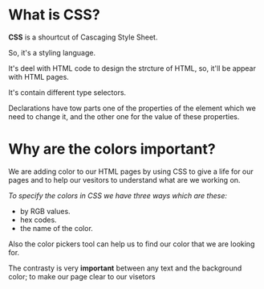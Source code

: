 # What is CSS? #
**CSS** is a shourtcut of Cascaging Style Sheet. 

So, it's a styling language.

It's deel with HTML code to design the strcture of HTML, so, it'll be appear with HTML pages.

It's contain different type selectors.

Declarations have tow parts one of the properties of the element which we need to change it, and the other one for the value of these properties.

# Why are the colors important? #

We are adding color to our HTML pages by using CSS to give a life for our pages and to help our vesitors to understand what are we working on.

*To specify the colors in CSS we have three ways which are these:*
- by RGB values.
- hex codes.
- the name of the color. 

Also the color pickers tool can help us to find our color that we are looking for.

The contrasty is very **important** between any text and the background color; to make our page clear to our visetors

